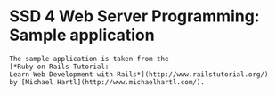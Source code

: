 # SSD 4 Web Server Programming: Sample application

    The sample application is taken from the
    [*Ruby on Rails Tutorial:
    Learn Web Development with Rails*](http://www.railstutorial.org/)
    by [Michael Hartl](http://www.michaelhartl.com/).